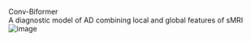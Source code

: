 Conv-Biformer  
A diagnostic model of AD combining local and global features of sMRI
![image](https://github.com/user-attachments/assets/9bb1ebdb-9f68-4ce1-8421-06b253ae5d36)
